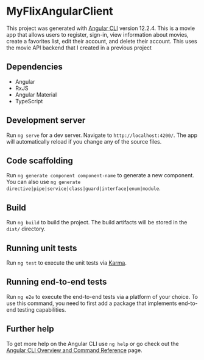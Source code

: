 # MyFlixAngularClient

This project was generated with [Angular CLI](https://github.com/angular/angular-cli) version 12.2.4.
This is a movie app that allows users to register, sign-in, view information about movies, create a favorites list, edit their account, and delete their account.
This uses the movie API backend that I created in a previous project

## Dependencies

- Angular
- RxJS
- Angular Material
- TypeScript

## Development server

Run `ng serve` for a dev server. Navigate to `http://localhost:4200/`. The app will automatically reload if you change any of the source files.

## Code scaffolding

Run `ng generate component component-name` to generate a new component. You can also use `ng generate directive|pipe|service|class|guard|interface|enum|module`.

## Build

Run `ng build` to build the project. The build artifacts will be stored in the `dist/` directory.

## Running unit tests

Run `ng test` to execute the unit tests via [Karma](https://karma-runner.github.io).

## Running end-to-end tests

Run `ng e2e` to execute the end-to-end tests via a platform of your choice. To use this command, you need to first add a package that implements end-to-end testing capabilities.

## Further help

To get more help on the Angular CLI use `ng help` or go check out the [Angular CLI Overview and Command Reference](https://angular.io/cli) page.
